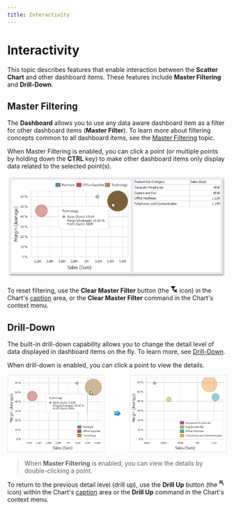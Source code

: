 ```yaml
---
title: Interactivity
---
```

# Interactivity
This topic describes features that enable interaction between the **Scatter Chart** and other dashboard items. These features include **Master Filtering** and **Drill-Down**.

## Master Filtering
The **Dashboard** allows you to use any data aware dashboard item as a filter for other dashboard items (**Master Filter**). To learn more about filtering concepts common to all dashboard items, see the [Master Filtering](../../../../../dashboard-for-desktop/articles/dashboard-viewer/data-presentation/master-filtering.md) topic.

When Master Filtering is enabled, you can click a point (or multiple points by holding down the **CTRL** key) to make other dashboard items only display data related to the selected point(s).

![ScatterChart_MasterFiltering](../../../../images/Img120190.png)

To reset filtering, use the **Clear Master Filter** button (the ![DataShaping_Interactivity_ClearSelection](../../../../images/Img19686.png) icon) in the Chart's [caption](../../../../../dashboard-for-desktop/articles/dashboard-viewer/data-presentation/dashboard-layout.md) area, or the **Clear Master Filter** command in the Chart's context menu.

## Drill-Down
The built-in drill-down capability allows you to change the detail level of data displayed in dashboard items on the fly. To learn more, see [Drill-Down](../../../../../dashboard-for-desktop/articles/dashboard-viewer/data-presentation/drill-down.md).

When drill-down is enabled, you can click a point to view the details.

![ScatterChart_DrillDown](../../../../images/Img120198.png)

> When **Master Filtering** is enabled, you can view the details by double-clicking a point.

To return to the previous detail level (drill up), use the **Drill Up** button (the ![DrillDown_DrillUpArrow](../../../../images/Img18627.png) icon) within the Chart's [caption](../../../../../dashboard-for-desktop/articles/dashboard-viewer/data-presentation/dashboard-layout.md) area or the **Drill Up** command in the Chart's context menu.